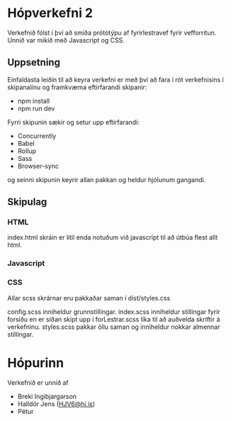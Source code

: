# Hópverkefni 2

Verkefnið fólst í því að smíða prótótýpu af fyrirlestravef fyrir vefforritun. Unnið var mikið með Javascript og CSS.

## Uppsetning

Einfaldasta leiðin til að keyra verkefni er með því að fara í rót verkefnisins í skipanalínu og framkvæma eftirfarandi skipanir:

* npm install
* npm run dev

Fyrri skipunin sækir og setur upp eftirfarandi:
* Concurrently
* Babel
* Rollup
* Sass
* Browser-sync

og seinni skipunin keyrir allan pakkan og heldur hjólunum gangandi. 

## Skipulag

### HTML

index.html skráin er lítil enda notuðum við javascript til að útbúa flest allt html.

### Javascript

### CSS

Allar scss skrárnar eru pakkaðar saman í dist/styles.css

config.scss inniheldur grunnstillingar.
index.scss inniheldur stillingar fyrir forsíðu en er síðan skipt upp í
forLestrar.scss líka til að auðvelda skriftir á verkefninu.
styles.scss pakkar öllu saman og inniheldur nokkar almennar stillingar.


# Hópurinn
Verkefnið er unnið af
* Breki Ingibjargarson
* Halldór Jens (HJV6@hi.is)
* Pétur
